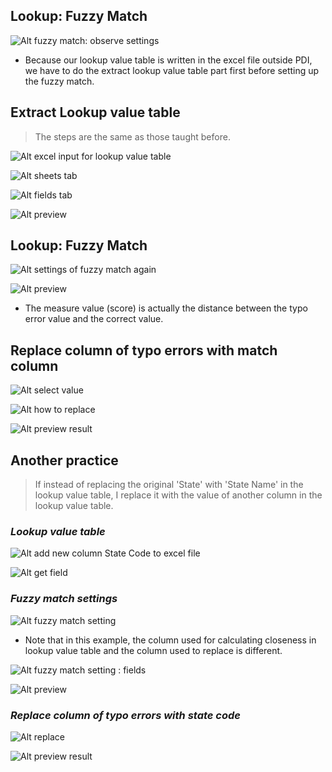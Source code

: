 ## **Lookup: Fuzzy Match**

![Alt fuzzy match: observe settings](pic/01.jpg)

- Because our lookup value table is written in the excel file outside PDI, we have to do the extract lookup value table part first before setting up the fuzzy match.

## **Extract Lookup value table**

> The steps are the same as those taught before.

![Alt excel input for lookup value table](pic/02.jpg)

![Alt sheets tab](pic/03.jpg)

![Alt fields tab](pic/04.jpg)

![Alt preview](pic/05.jpg)

## **Lookup: Fuzzy Match**

![Alt settings of fuzzy match again](pic/06.jpg)

![Alt preview](pic/07.jpg)

- The measure value (score) is actually the distance between the typo error value and the correct value.

## **Replace column of typo errors with match column**

![Alt select value](pic/08.jpg)

![Alt how to replace](pic/09.jpg)

![Alt preview result](pic/10.jpg)

## **Another practice**

> If instead of replacing the original 'State' with 'State Name' in the lookup value table, I replace it with the value of another column in the lookup value table.

### _Lookup value table_

![Alt add new column State Code to excel file](pic/11.jpg)

![Alt get field](pic/12.jpg)

### _Fuzzy match settings_

![Alt fuzzy match setting](pic/13.jpg)

- Note that in this example, the column used for calculating closeness in lookup value table and the column used to replace is different.

![Alt fuzzy match setting : fields](pic/14.jpg)

![Alt preview](pic/15.jpg)

### _Replace column of typo errors with state code_

![Alt replace](pic/16.jpg)

![Alt preview result](pic/17.jpg)
